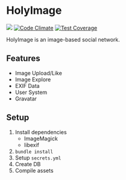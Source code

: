 # HolyImage

[![](https://api.travis-ci.org/crispgm/holy-images.svg?branch=master)](https://travis-ci.org/crispgm/holy-images)
[![Code Climate](https://codeclimate.com/github/crispgm/holy-images/badges/gpa.svg)](https://codeclimate.com/github/crispgm/holy-images)
[![Test Coverage](https://codeclimate.com/github/crispgm/holy-images/badges/coverage.svg)](https://codeclimate.com/github/crispgm/holy-images/coverage)

HolyImage is an image-based social network.

## Features

* Image Upload/Like
* Image Explore
* EXIF Data
* User System
* Gravatar

## Setup

1. Install dependencies
	* ImageMagick
	* libexif
2. `bundle install`
3. Setup `secrets.yml`
4. Create DB
5. Compile assets
